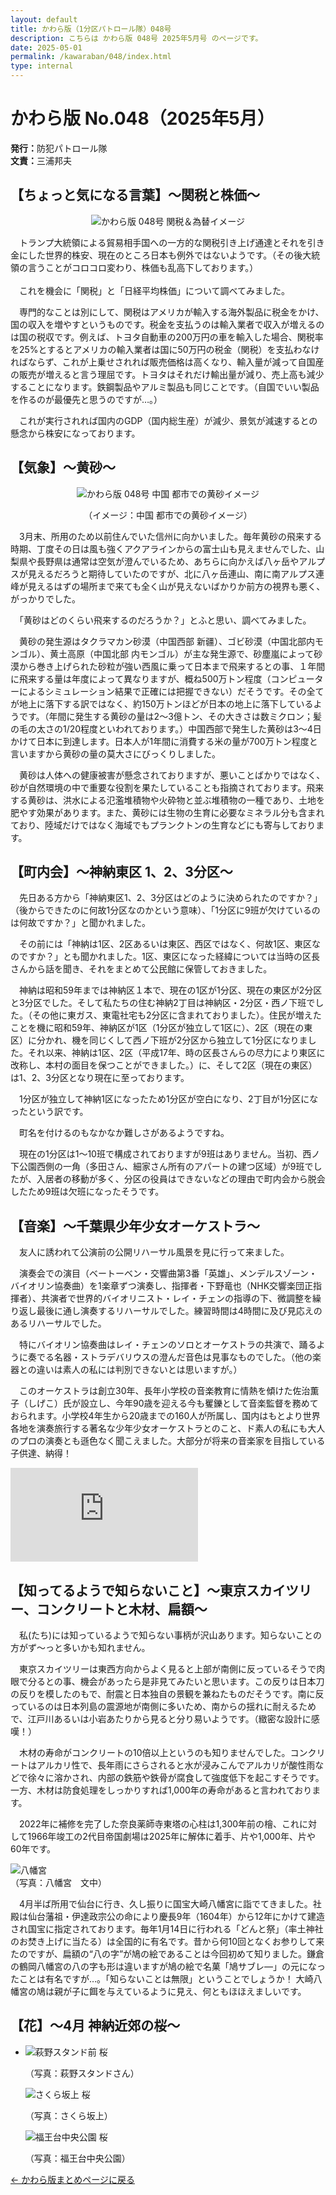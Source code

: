 ```yaml
---
layout: default
title: かわら版（1分区パトロール隊）048号
description: こちらは かわら版 048号 2025年5月号 のページです。
date: 2025-05-01
permalink: /kawaraban/048/index.html
type: internal
---
```

<main>
  <div class="kawaraban-content">
		</div>		<h1>かわら版 No.048（2025年5月）</h1>
		<div class="footer-note">
			<p><strong>発行：</strong>防犯パトロール隊<br>
			<strong>文責：</strong>三浦邦夫</p>
		</div>
		<section>
			<!-- トピック1：関税と株価 -->
			<h2>【ちょっと気になる⾔葉】〜関税と株価〜</h2>
			<div class="thumbnail-container">
				<div class="thumbnail" style="text-align: center;">
				  <img src="{{ '/kawaraban/048/images/001-tariffs-stock-prices-small.jpg' | relative_url }}"
				       alt="かわら版 048号 関税＆為替イメージ"
				       data-medium-src="{{ '/kawaraban/048/images/001-tariffs-stock-prices-medium.jpg' | relative_url }}"
				       data-large-src="{{ '/kawaraban/048/images/001-tariffs-stock-prices-large.jpg' | relative_url }}">
				</div>
			<p>　トランプ大統領による貿易相手国への一方的な関税引き上げ通達とそれを引き金にした世界的株安、現在のところ日本も例外ではないようです。（その後大統領の言うことがコロコロ変わり、株価も乱高下しております。）<br>
			<br>
			　これを機会に「関税」と「日経平均株価」について調べてみました。</p>
			<p>　専門的なことは別にして、関税はアメリカが輸入する海外製品に税金をかけ、国の収入を増やすというものです。税金を支払うのは輸入業者で収入が増えるのは国の税収です。例えば、トヨタ自動車の200万円の車を輸入した場合、関税率を25%とするとアメリカの輸入業者は国に50万円の税金（関税）を支払わなければならず、これが上乗せされれば販売価格は高くなり、輸入量が減って自国産の販売が増えると言う理屈です。トヨタはそれだけ輸出量が減り、売上高も減少することになります。鉄鋼製品やアルミ製品も同じことです。（自国でいい製品を作るのが最優先と思うのですが…。）</p>
			<p>　これが実行されれば国内のGDP（国内総生産）が減少、景気が減速するとの懸念から株安になっております。</p>
			</div>
		</section>
		<section>
			<!-- トピック2：黄砂 -->
			<h2>【気象】〜黄砂〜</h2>
			<div class="thumbnail-container">
				<div class="thumbnail" style="text-align: center;">
				  <img src="{{ '/kawaraban/048/images/002-yellow-dust-small.jpg' | relative_url }}"
				       alt="かわら版 048号 中国 都市での黄砂イメージ"
				       data-medium-src="{{ '/kawaraban/048/images/002-yellow-dust-medium.jpg' | relative_url }}"
				       data-large-src="{{ '/kawaraban/048/images/002-yellow-dust-large.jpg' | relative_url }}">
         <p class="caption">（イメージ：中国 都市での黄砂イメージ）</p>
				</div>
			<p>　3月末、所用のため以前住んでいた信州に向かいました。毎年黄砂の飛来する時期、丁度その日は風も強くアクアラインからの富士山も見えませんでした、山梨県や長野県は通常は空気が澄んでいるため、あちらに向かえば八ヶ岳やアルプスが見えるだろうと期待していたのですが、北に八ヶ岳連山、南に南アルプス連峰が見えるはずの場所まで来ても全く山が見えないばかりか前方の視界も悪く、がっかりでした。</p>
			<p>　「黄砂はどのくらい飛来するのだろうか？」とふと思い、調べてみました。</p>
			<p>　黄砂の発生源はタクラマカン砂漠（中国西部 新疆）、ゴビ砂漠（中国北部内モンゴル）、黄土高原（中国北部 内モンゴル）が主な発生源で、砂塵嵐によって砂漠から巻き上げられた砂粒が強い西風に乗って日本まで飛来するとの事、１年間に飛来する量は年度によって異なりますが、概ね500万トン程度（コンピューターによるシミュレーション結果で正確には把握できない）だそうです。その全てが地上に落下する訳ではなく、約150万トンほどが日本の地上に落下しているようです。（年間に発生する黄砂の量は2～3億トン、その大きさは数ミクロン；髪の毛の太さの1/20程度といわれております。）中国西部で発生した黄砂は3～4日かけて日本に到達します。日本人が1年間に消費する米の量が700万トン程度と言いますから黄砂の量の莫大さにびっくりしました。</p>
			<p>　黄砂は人体への健康被害が懸念されておりますが、悪いことばかりではなく、砂が自然環境の中で重要な役割を果たしていることも指摘されております。飛来する黄砂は、洪水による氾濫堆積物や火砕物と並ぶ堆積物の一種であり、土地を肥やす効果があります。また、黄砂には生物の生育に必要なミネラル分も含まれており、陸域だけではなく海域でもプランクトンの生育などにも寄与しております。</p>
				</div>
		</section>
		<section>
			<!-- トピック3：町内会の歴史 -->
			<h2>【町内会】〜神納東区 1、2、3分区〜</h2>
			<p>　先日ある方から「神納東区1、2、3分区はどのように決められたのですか？」（後からできたのに何故1分区なのかという意味）、「1分区に9班が欠けているのは何故ですか？」と聞かれました。</p>
			<p>　その前には「神納は1区、2区あるいは東区、西区ではなく、何故1区、東区なのですか？」とも聞かれました。1区、東区になった経緯については当時の区長さんから話を聞き、それをまとめて公民館に保管しておきました。</p>
			<p>　神納は昭和59年までは神納区１本で、現在の1区が1分区、現在の東区が2分区と3分区でした。そして私たちの住む神納2丁目は神納区・2分区・西ノ下班でした。（その他に東ガス、東電社宅も2分区に含まれておりました）。住民が増えたことを機に昭和59年、神納区が1区（1分区が独立して1区に）、2区（現在の東区）に分かれ、機を同じくして西ノ下班が2分区から独立して1分区になりました。それ以来、神納は1区、2区（平成17年、時の区長さんらの尽力により東区に改称し、本村の面目を保つことができました。）に、そして2区（現在の東区）は1、2、3分区となり現在に至っております。</p>
			<p>　1分区が独立して神納1区になったため1分区が空白になり、2丁目が1分区になったという訳です。</p>
			<p>　町名を付けるのもなかなか難しさがあるようですね。</p>
			<p>　現在の1分区は1～10班で構成されておりますが9班はありません。当初、西ノ下公園西側の一角（多田さん、細家さん所有のアパートの建つ区域）が9班でしたが、入居者の移動が多く、分区の役員はできないなどの理由で町内会から脱会したため9班は欠班になったそうです。</p>
		</section>
		<section>
			<!-- トピック4：少年少女オーケストラ -->
			<h2>【音楽】〜千葉県少年少女オーケストラ〜</h2>
			<p>　友人に誘われて公演前の公開リハーサル風景を見に行って来ました。</p>
			<p>　演奏会での演目（ベートーベン・交響曲第3番「英雄」、メンデルスゾーン・バイオリン協奏曲）を1楽章ずつ演奏し、指揮者・下野竜也（NHK交響楽団正指揮者）、共演者で世界的バイオリニスト・レイ・チェンの指導の下、微調整を繰り返し最後に通し演奏するリハーサルでした。練習時間は4時間に及び見応えのあるリハーサルでした。</p>
			<p>　特にバイオリン協奏曲はレイ・チェンのソロとオーケストラの共演で、踊るように奏でる名器・ストラデバリウスの澄んだ音色は見事なものでした。（他の楽器との違いは素人の私には判別できないとは思いますが。）</p>
			<p>　このオーケストラは創立30年、長年小学校の音楽教育に情熱を傾けた佐治薫子（しげこ）氏が設立し、今年90歳を迎える今も矍鑠として音楽監督を務めておられます。小学校4年生から20歳までの160人が所属し、国内はもとより世界各地を演奏旅行する著名な少年少女オーケストラとのこと、ド素人の私にも大人のプロの演奏とも遜色なく聞こえました。大部分が将来の音楽家を目指している子供達、納得！</p>
     <div class="video-container">
			<iframe src="https://www.youtube.com/embed/2_tohppqhKs?si=BHFIR3kcbt7K0in9&amp;start=132"title="YouTube video player" frameborder="0" allow="accelerometer; autoplay; clipboard-write; encrypted-media; gyroscope; picture-in-picture; web-share" referrerpolicy="strict-origin-when-cross-origin" allowfullscreen></iframe>
		 </div>
		</section>
		<section>
			<!-- トピック5：知らなかった豆知識 -->
			<h2>【知ってるようで知らないこと】〜東京スカイツリー、コンクリートと木材、扁額〜</h2>
			<p>　私(たち)には知っているようで知らない事柄が沢山あります。知らないことの方がず～っと多いかも知れません。</p>
			<p>　東京スカイツリーは東西方向からよく見ると上部が南側に反っているそうで肉眼で分るとの事、機会があったら是非見てみたいと思います。この反りは日本刀の反りを模したのもで、耐震と日本独自の景観を兼ねたものだそうです。南に反っているのは日本列島の震源地が南側に多いため、南からの揺れに耐えるためで、江戸川あるいは小岩あたりから見ると分り易いようです。（緻密な設計に感嘆！）</p>
			<p>　木材の寿命がコンクリートの10倍以上というのも知りませんでした。コンクリートはアルカリ性で、長年雨にさらされると水が浸みこんでアルカリが酸性雨などで徐々に溶かされ、内部の鉄筋や鉄骨が腐食して強度低下を起こすそうです。一方、木材は防食処理をしっかりすれば1,000年の寿命があると言われております。</p>
			<p>　2022年に補修を完了した奈良薬師寺東塔の心柱は1,300年前の檜、これに対して1966年竣工の2代目帝国劇場は2025年に解体に着手、片や1,000年、片や60年です。</p><img alt="八幡宮" src="images/sample-hachimangu.jpg">
			<div class="caption">
				（写真：八幡宮　文中）
			</div>
			<p>　4月半ば所用で仙台に行き、久し振りに国宝大崎八幡宮に詣でてきました。社殿は仙台藩祖・伊達政宗公の命により慶長9年（1604年）から12年にかけて建造され国宝に指定されております。毎年1月14日に行われる「どんと祭」（率土神社のお焚き上げに当たる）は全国的に有名です。昔から何10回となくお参りして来たのですが、扁額の“八の字”が鳩の絵であることは今回初めて知りました。鎌倉の鶴岡八幡宮の八の字も形は違いますが鳩の絵で名菓「鳩サブレ―」の元になったことは有名ですが…。「知らないことは無限」ということでしょうか！ 大崎八幡宮の鳩は親が子に餌を与えているように見え、何ともほほえましいです。</p>
		</section>
		<section>
			<!-- トピック6：桜の風景 -->
			<h2>【花】〜4月 神納近郊の桜〜</h2>
			<ul>
				<li>
					<p><img alt="萩野スタンド前 桜" src="images/sample-sakura1.jpg"></p>
					<div class="caption">
						（写真：萩野スタンドさん）
					</div>
					<p></p>
					<p><img alt="さくら坂上 桜" src="images/sample-sakura2.jpg"></p>
					<div class="caption">
						（写真：さくら坂上）
					</div>
					<p></p>
					<p><img alt="福王台中央公園 桜" src="images/sample-sakura3.jpg"></p>
					<div class="caption">
						（写真：福王台中央公園）
					</div>
				</li>
			</ul>
		</section>
				<p><a href="{{ '/kawaraban/index.html' | relative_url }}">← かわら版まとめページに戻る</a></p>
	</main>